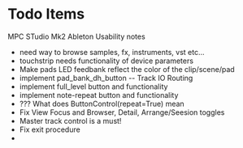 # Todo Items

MPC STudio Mk2 Ableton Usability notes
- need way to browse samples, fx, instruments, vst etc...
- touchstrip needs functionality of device parameters
- Make pads LED feedbank reflect the color of the clip/scene/pad 
- implement pad_bank_dh_button -- Track IO Routing
- implement full_level button and functionality
- implement note-repeat button and functionality
- ??? What does ButtonControl(repeat=True) mean
- Fix View Focus and Browser, Detail, Arrange/Seesion toggles
- Master track control is a must!
- Fix exit procedure
- 